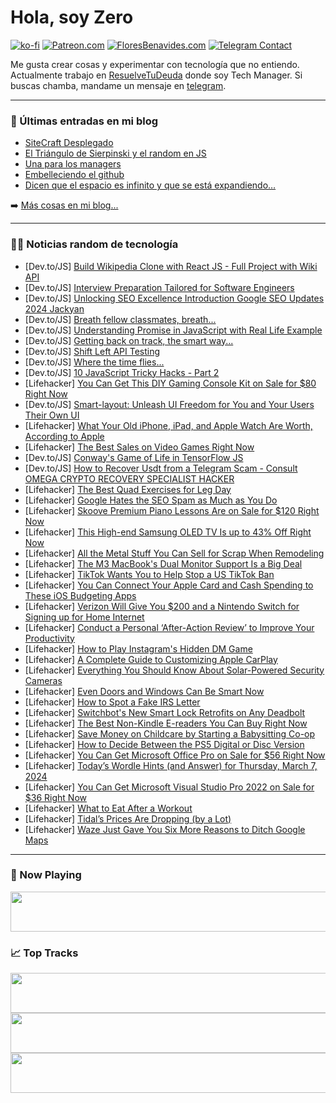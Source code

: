 # Hola, soy Zero

[![ko-fi](https://ko-fi.com/img/githubbutton_sm.svg)](https://ko-fi.com/J3J4N0LUK)
[![Patreon.com](https://img.shields.io/endpoint.svg?url=https%3A%2F%2Fshieldsio-patreon.vercel.app%2Fapi%3Fusername%3Dzerodragon%26type%3Dpatrons&style=for-the-badge)](https://patreon.com/zerodragon)
[![FloresBenavides.com](https://img.shields.io/website?down_message=oops&label=MiBlog&style=for-the-badge&up_message=online&url=https%3A%2F%2Ffloresbenavides.com)](https://floresbenavides.com)
[![Telegram Contact](https://img.shields.io/badge/escr%C3%ADbeme-ZeroDragon-%2326A5E4?style=for-the-badge&logo=telegram)](https://t.me/zerodragon)

Me gusta crear cosas y experimentar con tecnología que no entiendo.
Actualmente trabajo en [ResuelveTuDeuda](http://github.com/resuelve) donde soy Tech Manager.
Si buscas chamba, mandame un mensaje en [telegram](https://t.me/zerodragon).

---

### 📕 Últimas entradas en mi blog
<!-- BLOG-POST-LIST:START -->
- [SiteCraft Desplegado](https://floresbenavides.com/sitecraft-desplegado/)
- [El Triángulo de Sierpinski y el random en JS](https://floresbenavides.com/el-triangulo-de-sierpinski-y-el-random-en-js/)
- [Una para los managers](https://floresbenavides.com/una-para-los-managers/)
- [Embelleciendo el github](https://floresbenavides.com/embelleciendo-el-github/)
- [Dicen que el espacio es infinito y que se está expandiendo…](https://floresbenavides.com/dicen-que-el-espacio-es-infinito-y-que-se-esta-expandiendo/)
<!-- BLOG-POST-LIST:END -->

➡️ [Más cosas en mi blog...](https://floresbenavides.com)

---

### 👨‍💻 Noticias random de tecnología
<!-- TECH-POSTS:START -->
- [Dev.to/JS] [Build Wikipedia Clone with React JS - Full Project with Wiki API](https://dev.to/imrankh13332994/build-wikipedia-clone-with-react-js-full-project-with-wiki-api-40bp)
- [Dev.to/JS] [Interview Preparation Tailored for Software Engineers](https://dev.to/coocoon09/interview-preparation-tailored-for-software-engineers-456c)
- [Dev.to/JS] [Unlocking SEO Excellence Introduction Google SEO Updates 2024 Jackyan](https://dev.to/webdosolutions/unlocking-seo-excellence-introduction-google-seo-updates-2024-jackyan-196i)
- [Dev.to/JS] [Breath fellow classmates, breath...](https://dev.to/xyzed3k1ah/breath-fellow-classmates-breath-3feo)
- [Dev.to/JS] [Understanding Promise in JavaScript with Real Life Example](https://dev.to/sayuj/understanding-promise-in-javascript-with-real-life-example-16i5)
- [Dev.to/JS] [Getting back on track, the smart way...](https://dev.to/xyzed3k1ah/getting-back-on-track-the-smart-way-2cjk)
- [Dev.to/JS] [Shift Left API Testing](https://dev.to/sanjaykhanssk/shift-left-api-testing-17kl)
- [Dev.to/JS] [Where the time flies...](https://dev.to/xyzed3k1ah/where-the-time-flies-pjm)
- [Dev.to/JS] [10 JavaScript Tricky Hacks - Part 2](https://dev.to/sayuj/10-javascript-tricky-hacks-part-2-36pp)
- [Lifehacker] [You Can Get This DIY Gaming Console Kit on Sale for $80 Right Now](https://lifehacker.com/diy-game-console-sale)
- [Dev.to/JS] [Smart-layout: Unleash UI Freedom for You and Your Users Their Own UI](https://dev.to/juangarcia0323/smart-layout-unleash-ui-freedom-for-you-and-your-users-their-own-ui-4e3h)
- [Lifehacker] [What Your Old iPhone, iPad, and Apple Watch Are Worth, According to Apple](https://lifehacker.com/tech/what-your-iphone-ipad-and-apple-watch-are-worth)
- [Lifehacker] [The Best Sales on Video Games Right Now](https://lifehacker.com/best-video-game-deals-1850752341)
- [Dev.to/JS] [Conway&#39;s Game of Life in TensorFlow JS](https://dev.to/jgracie52/conways-game-of-life-in-tensorflow-js-3hdf)
- [Dev.to/JS] [How to Recover Usdt from a Telegram Scam - Consult OMEGA CRYPTO RECOVERY SPECIALIST HACKER](https://dev.to/moyesskye1/how-to-recover-usdt-from-a-telegram-scam-consult-omega-crypto-recovery-specialist-hacker-1h6h)
- [Lifehacker] [The Best Quad Exercises for Leg Day](https://lifehacker.com/health/the-best-quad-exercises-for-leg-day)
- [Lifehacker] [Google Hates the SEO Spam as Much as You Do](https://lifehacker.com/tech/google-hates-seo-spam-as-much-as-you-do)
- [Lifehacker] [Skoove Premium Piano Lessons Are on Sale for $120 Right Now](https://lifehacker.com/entertainment/skoove-premium-piano-lessons-sale)
- [Lifehacker] [This High-end Samsung OLED TV Is up to 43% Off Right Now](https://lifehacker.com/tech/samsung-s95c-oled-tv-sale)
- [Lifehacker] [All the Metal Stuff You Can Sell for Scrap When Remodeling](https://lifehacker.com/money/all-the-metal-stuff-you-can-sell-for-scrap-when-remodeling)
- [Lifehacker] [The M3 MacBook&#39;s Dual Monitor Support Is a Big Deal](https://lifehacker.com/tech/m3-macbook-air-dual-monitor-support)
- [Lifehacker] [TikTok Wants You to Help Stop a US TikTok Ban](https://lifehacker.com/tech/tiktok-bill-ban-in-the-us)
- [Lifehacker] [You Can Connect Your Apple Card and Cash Spending to These iOS Budgeting Apps](https://lifehacker.com/tech/how-to-connect-your-apple-card-to-ios-budgeting-apps)
- [Lifehacker] [Verizon Will Give You $200 and a Nintendo Switch for Signing up for Home Internet](https://lifehacker.com/entertainment/verizon-wants-to-give-you-a-free-nintendo-switch)
- [Lifehacker] [Conduct a Personal ‘After-Action Review’ to Improve Your Productivity](https://lifehacker.com/work/conduct-personal-after-action-review-to-improve-productivity)
- [Lifehacker] [How to Play Instagram&#39;s Hidden DM Game](https://lifehacker.com/tech/how-to-play-instagrams-hidden-dm-game)
- [Lifehacker] [A Complete Guide to Customizing Apple CarPlay](https://lifehacker.com/tech/a-complete-guide-to-customizing-apple-carplay)
- [Lifehacker] [Everything You Should Know About Solar-Powered Security Cameras](https://lifehacker.com/home/everything-about-solar-security-cameras)
- [Lifehacker] [Even Doors and Windows Can Be Smart Now](https://lifehacker.com/tech/best-smart-doors-and-windows)
- [Lifehacker] [How to Spot a Fake IRS Letter](https://lifehacker.com/how-to-spot-a-fake-irs-letter)
- [Lifehacker] [Switchbot&#39;s New Smart Lock Retrofits on Any Deadbolt](https://lifehacker.com/tech/switchbot-launches-retrofit-smart-lock)
- [Lifehacker] [The Best Non-Kindle E-readers You Can Buy Right Now](https://lifehacker.com/tech/best-non-kindle-ereaders)
- [Lifehacker] [Save Money on Childcare by Starting a Babysitting Co-op](https://lifehacker.com/family/how-to-form-a-babysitting-co-op)
- [Lifehacker] [How to Decide Between the PS5 Digital or Disc Version](https://lifehacker.com/entertainment/ps5-digital-vs-disc)
- [Lifehacker] [You Can Get Microsoft Office Pro on Sale for $56 Right Now](https://lifehacker.com/microsoft-office-2021-sale)
- [Lifehacker] [Today’s Wordle Hints &lpar;and Answer&rpar; for Thursday, March 7, 2024](https://lifehacker.com/entertainment/wordle-hint-answer-today)
- [Lifehacker] [You Can Get Microsoft Visual Studio Pro 2022 on Sale for $36 Right Now](https://lifehacker.com/tech/microsoft-visual-studio-2022-sale)
- [Lifehacker] [What to Eat After a Workout](https://lifehacker.com/health/what-to-eat-after-a-workout)
- [Lifehacker] [Tidal’s Prices Are Dropping &lpar;by a Lot&rpar;](https://lifehacker.com/tech/tidal-price-drop)
- [Lifehacker] [Waze Just Gave You Six More Reasons to Ditch Google Maps](https://lifehacker.com/tech/new-waze-maps-features)<!-- TECH-POSTS:END -->

---

### 🎵 Now Playing
<a href="https://spotify-now-playing-dun.vercel.app/now-playing?open"><img src="https://spotify-now-playing-dun.vercel.app/now-playing" width="540" height="64"></a>

### 📈 Top Tracks
<a href="https://spotify-now-playing-dun.vercel.app/top-tracks?i=1&open"><img src="https://spotify-now-playing-dun.vercel.app/top-tracks?i=1" width="540" height="64"></a>
<a href="https://spotify-now-playing-dun.vercel.app/top-tracks?i=2&open"><img src="https://spotify-now-playing-dun.vercel.app/top-tracks?i=2" width="540" height="64"></a>
<a href="https://spotify-now-playing-dun.vercel.app/top-tracks?i=3&open"><img src="https://spotify-now-playing-dun.vercel.app/top-tracks?i=3" width="540" height="64"></a>
